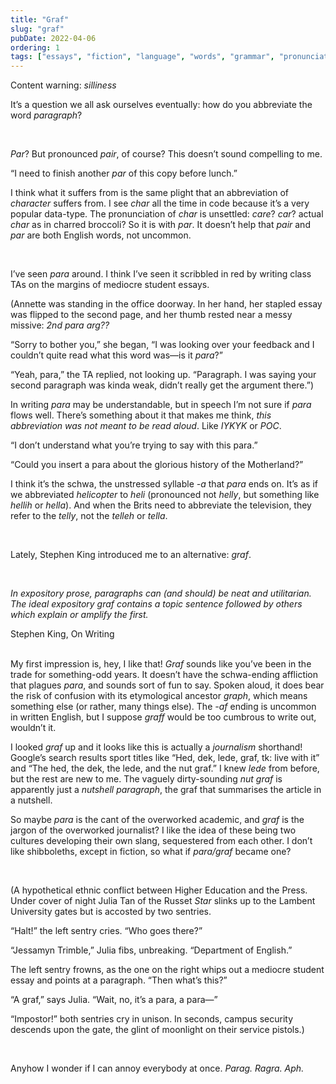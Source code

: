 ```yaml
---
title: "Graf"
slug: "graf"
pubDate: 2022-04-06
ordering: 1
tags: ["essays", "fiction", "language", "words", "grammar", "pronunciation", "annette", "julia", "jessamyn", "russet-star", "lambent-university"]
---
```


<div class="content-warning">
<span class="small-caps">Content warning</span>: <i>silliness</i>
</div>

<span class="small-caps">It’s a question</span> we all ask ourselves eventually: how do you abbreviate the word _paragraph_?

<br />

_Par_? But pronounced _pair_, of course? This doesn’t sound compelling to me.

“I need to finish another _par_ of this copy before lunch.”

I think what it suffers from is the same plight that an abbreviation of _character_ suffers from. I see _char_ all the time in code because it’s a very popular data-type. The pronunciation of _char_ is unsettled: _care_? _car_? actual _char_ as in charred broccoli? So it is with _par_. It doesn’t help that _pair_ and _par_ are both English words, not uncommon.

<br />

I’ve seen _para_ around. I think I’ve seen it scribbled in red by writing class TAs on the margins of mediocre student essays.

(Annette was standing in the office doorway. In her hand, her stapled essay was flipped to the second page, and her thumb rested near a messy missive: _2nd para arg??_

“Sorry to bother you,” she began, “I was looking over your feedback and I couldn’t quite read what this word was—is it _para_?”

“Yeah, para,” the TA replied, not looking up. “Paragraph. I was saying your second paragraph was kinda weak, didn’t really get the argument there.”)

In writing _para_ may be understandable, but in speech I’m not sure if _para_ flows well. There’s something about it that makes me think, _this abbreviation was not meant to be read aloud_. Like _IYKYK_ or _POC_.

“I don’t understand what you’re trying to say with this para.”

“Could you insert a para about the glorious history of the Motherland?”

I think it’s the schwa, the unstressed syllable _-a_ that _para_ ends on. It’s as if we abbreviated _helicopter_ to _heli_ (pronounced not _helly_, but something like _hellih_ or _hella_). And when the Brits need to abbreviate the television, they refer to the _telly_, not the _telleh_ or _tella_.

<br />

Lately, Stephen King introduced me to an alternative: _graf_.

<br />

_In expository prose, paragraphs can (and should) be neat and utilitarian. The ideal expository graf contains a topic sentence followed by others which explain or amplify the first._
<div class="quote-attribution">
Stephen King, On Writing
</div>

<br />

My first impression is, hey, I like that! _Graf_ sounds like you’ve been in the trade for something-odd years. It doesn’t have the schwa-ending affliction that plagues _para_, and sounds sort of fun to say. Spoken aloud, it does bear the risk of confusion with its etymological ancestor _graph_, which means something else (or rather, many things else). The _-af_ ending is uncommon in written English, but I suppose _graff_ would be too cumbrous to write out, wouldn’t it.

I looked _graf_ up and it looks like this is actually a _journalism_ shorthand! Google’s search results sport titles like “Hed, dek, lede, graf, tk: live with it” and “The hed, the dek, the lede, and the nut graf.” I knew _lede_ from before, but the rest are new to me. The vaguely dirty-sounding _nut graf_ is apparently just a _nutshell paragraph_, the graf that summarises the article in a nutshell.

So maybe _para_ is the cant of the overworked academic, and _graf_ is the jargon of the overworked journalist? I like the idea of these being two cultures developing their own slang, sequestered from each other. I don’t like shibboleths, except in fiction, so what if _para/graf_ became one?

<br />

(A hypothetical ethnic conflict between Higher Education and the Press. Under cover of night Julia Tan of the Russet _Star_ slinks up to the Lambent University gates but is accosted by two sentries.

“Halt!” the left sentry cries. “Who goes there?”

“Jessamyn Trimble,” Julia fibs, unbreaking. “Department of English.”

The left sentry frowns, as the one on the right whips out a mediocre student essay and points at a paragraph. “Then what’s this?”

“A graf,” says Julia. “Wait, no, it’s a para, a para—”

“Impostor!” both sentries cry in unison. In seconds, campus security descends upon the gate, the glint of moonlight on their service pistols.)

<br />

Anyhow I wonder if I can annoy everybody at once. _Parag. Ragra. Aph._

